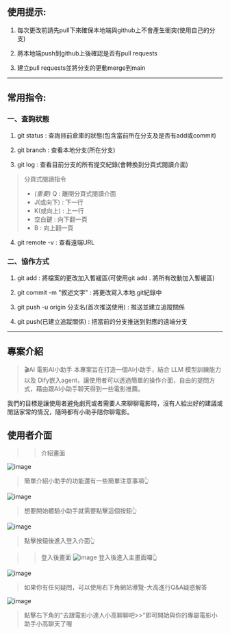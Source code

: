 ## 使用提示:

1. 每次更改前請先pull下來確保本地端與github上不會產生衝突(使用自己的分支)

2. 將本地端push到github上後確認是否有pull requests

3. 建立pull requests並將分支的更動merge到main
***
## 常用指令:

### 一、查詢狀態  
1. git status : 查詢目前倉庫的狀態(包含當前所在分支及是否有add或commit)

2. git branch : 查看本地分支(所在分支)

3. git log : 查看目前分支的所有提交紀錄(會轉換到分頁式閱讀介面)

> 分頁式閱讀指令
> * *(重要)* Q : 離開分頁式閱讀介面
> * J(或向下) : 下一行
> * K(或向上) : 上一行
> * 空白鍵 : 向下翻一頁
> * B : 向上翻一頁

4. git remote -v : 查看遠端URL

### 二、協作方式
1. git add : 將檔案的更改加入暫緩區(可使用git add . 將所有改動加入暫緩區)

2. git commit -m "敘述文字" : 將更改寫入本地.git紀錄中

3. git push -u origin 分支名(首次推送使用) : 推送並建立追蹤關係

4. git push(已建立追蹤關係) : 把當前的分支推送到對應的遠端分支
***
## 專案介紹
> 🎬AI 電影AI小助手
本專案旨在打造一個AI小助手，結合 LLM 模型訓練能力以及 Dify嵌入agent，讓使用者可以透過簡單的操作介面，自由的提問方式，藉由跟AI小助手聊天得到一些電影推薦。

我們的目標是讓使用者避免劇荒或者需要人來聊聊電影時，沒有人給出好的建議或閒話家常的情況，隨時都有小助手陪你聊電影。

## 使用者介面
>>介紹畫面

![image](https://github.com/user-attachments/assets/a26eb74f-ef1e-4742-8e0d-a3f9a1c85c25)
>簡單介紹小助手的功能還有一些簡單注意事項👆


![image](https://github.com/user-attachments/assets/22b58a72-eb98-4dc3-85c2-154b18670e74)
>想要開始體驗小助手就需要點擊這個按鈕👆


![image](https://github.com/user-attachments/assets/cb43395a-c261-4bfa-a975-5b6bcf681f50)
>點擊按鈕後進入登入介面👆

>>登入後畫面
![image](https://github.com/user-attachments/assets/e88787a2-2143-444f-97f0-81d473c27430)
>登入後進入主畫面囉👆

![image](https://github.com/user-attachments/assets/63435ef1-455d-475c-838a-34eb09d2274c)
>如果你有任何疑問，可以使用右下角網站導覽-大高進行Q&A疑惑解答

![image](https://github.com/user-attachments/assets/1c2f6d5b-4b67-4a30-85c3-59a3e8e50252)
>點擊右下角的"去跟電影小達人小高聊聊吧>>"即可開始與你的專屬電影小助手小高聊天了喔






    

